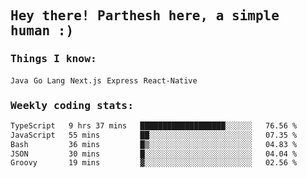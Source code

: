 <samp>
    <h2>Hey there! Parthesh here, a simple human :)</h2>
    <h3>Things I know: </h3>
    <code>Java</code> <code>Go Lang</code> <code>Next.js</code> <code>Express</code> <code>React-Native</code>
    <h3>Weekly coding stats:</h3>
<!--START_SECTION:waka-->

```txt
TypeScript   9 hrs 37 mins   ███████████████████░░░░░░   76.56 %
JavaScript   55 mins         ██░░░░░░░░░░░░░░░░░░░░░░░   07.35 %
Bash         36 mins         █▒░░░░░░░░░░░░░░░░░░░░░░░   04.83 %
JSON         30 mins         █░░░░░░░░░░░░░░░░░░░░░░░░   04.04 %
Groovy       19 mins         ▓░░░░░░░░░░░░░░░░░░░░░░░░   02.56 %
```

<!--END_SECTION:waka-->
</samp>
